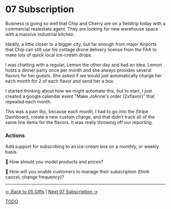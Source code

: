 # 07 Subscription

Business is going so well that Chip and Cherry are on a fieldtrip today with a
commercial realestate agent. They are looking for new warehouse space with a
massive industrial kitchen.

Ideally, a little closer to a bigger city, but far enough from major Airports
that Chip can still use his cottage drone delivery license from the FAA to make
lots of quick local ice-cream drops.

I was chatting with a regular, Lemon
the other day and had an idea. Lemon hosts a dinner party once per month and
she always provides several flavors for her guests. She asked if we would just
automatically charge her each month for 2 of each flavor and send her a box.

I started thinking about how we might automate this, but to start, I just created
a google calendar event "Make JoAnne's order (2xflavor)" that repeated each month.

This was a pain tho, because each month, I had to go into the Stripe Dashboard,
create a new custom charge, and that didn't track all of the same line items for the
flavors. It was really throwing off our reporting.

### Actions

Add support for subscribing to an ice-cream box on a monthly, or weekly basis.

🧠 How should you model products and prices?

🧠 How will you enable customers to manage their subscription (think cancel, change frequency)?

---

[<- Back to 05 Gifts](./05-gifts.md)
|
[Next 07 Subscription ->](./07-subscription.md)

[TODO](../TODO.md)


